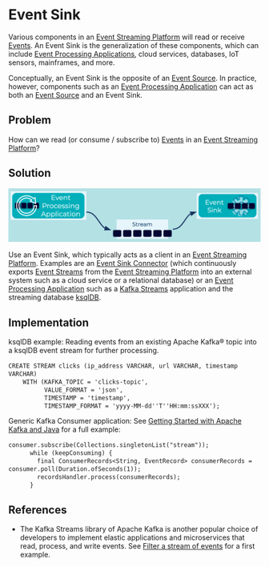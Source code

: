 # Event Sink
Various components in an [Event Streaming Platform](../event-stream/event-streaming-platform.md) will read or receive [Events](../event/event.md). An Event Sink is the generalization of these components, which can include [Event Processing Applications](../event-processing/event-processing-application.md), cloud services, databases, IoT sensors, mainframes, and more.

Conceptually, an Event Sink is the opposite of an [Event Source](../event-source/event-source.md). In practice, however, components such as an [Event Processing Application](../event-processing/event-processing-application.md) can act as both an [Event Source](../event-source/event-source.md) and an Event Sink.

## Problem
How can we read (or consume / subscribe to) [Events](../event/event.md) in an [Event Streaming Platform](../event-stream/event-streaming-platform.md)?

## Solution

![event-sink](../img/event-sink.png)

Use an Event Sink, which typically acts as a client in an [Event Streaming Platform](../event-stream/event-streaming-platform.md). Examples are an [Event Sink Connector](event-sink-connector.md) (which continuously exports [Event Streams](../event-stream/event-stream.md) from the [Event Streaming Platform](../event-stream/event-streaming-platform.md) into an external system such as a cloud service or a relational database) or an [Event Processing Application](../event-processing/event-processing-application.md) such as a [Kafka Streams](https://docs.confluent.io/platform/current/streams/index.html) application and the streaming database [ksqlDB](https://ksqldb.io/).

## Implementation

ksqlDB example: Reading events from an existing Apache Kafka® topic into a ksqlDB event stream for further processing.
```
CREATE STREAM clicks (ip_address VARCHAR, url VARCHAR, timestamp VARCHAR)
    WITH (KAFKA_TOPIC = 'clicks-topic',
          VALUE_FORMAT = 'json',
          TIMESTAMP = 'timestamp',
          TIMESTAMP_FORMAT = 'yyyy-MM-dd''T''HH:mm:ssXXX');
```

Generic Kafka Consumer application: See [Getting Started with Apache Kafka and Java](link.tbd) for a full example: 
```
consumer.subscribe(Collections.singletonList("stream"));
      while (keepConsuming) { 
        final ConsumerRecords<String, EventRecord> consumerRecords = consumer.poll(Duration.ofSeconds(1));  
        recordsHandler.process(consumerRecords); 
      }
```

## References
* The Kafka Streams library of Apache Kafka is another popular choice of developers to implement elastic applications and microservices that read, process, and write events. See [Filter a stream of events](https://kafka-tutorials.confluent.io/filter-a-stream-of-events/confluent.html) for a first example.
